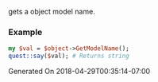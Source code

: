 gets a object model name.
### Example

```perl
my $val = $object->GetModelName();
quest::say($val); # Returns string
```


Generated On 2018-04-29T00:35:14-07:00
